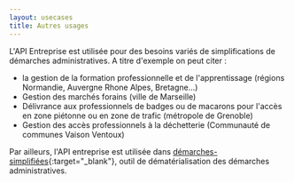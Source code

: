 ```yaml
---
layout: usecases
title: Autres usages
---
```


L'API Entreprise est utilisée pour des besoins variés
de simplifications de démarches administratives.
A titre d'exemple on peut citer :
- la gestion de la formation professionnelle et de l'apprentissage (régions Normandie, Auvergne Rhone Alpes, Bretagne...)
- Gestion des marchés forains (ville de Marseille)
- Délivrance aux professionnels de badges ou de macarons pour l'accès en zone piétonne ou en zone de trafic (métropole de Grenoble)
- Gestion des accès professionnels à la déchetterie (Communauté de communes Vaison Ventoux)

Par ailleurs, l'API entreprise est utilisée dans [démarches-simplifiées](https://www.demarches-simplifiees.fr/){:target="_blank"}, outil de dématérialisation des démarches administratives.
